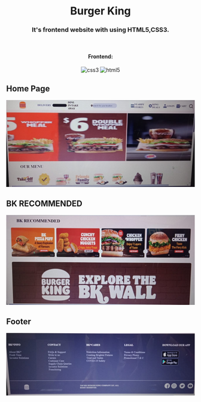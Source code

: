 <h1 align="center">Burger King</h1>

<h3 align="center"> It's frontend website with using HTML5,CSS3.</h3>

<br />


<h4 align="center">Frontend:</h4>

<p align="center">
  
  <img src="https://img.shields.io/badge/CSS3-1572B6?style=for-the-badge&logo=css3&logoColor=white" alt="css3" />
  <img src="https://img.shields.io/badge/HTML5-E34F26?style=for-the-badge&logo=html5&logoColor=white" alt="html5" />
</p>

## Home Page

 ![home page](https://github.com/meenukashyap/burgerking/blob/13f759e5e114dda8a6dbdd1b8b886522c1d4a2ab/80cd7d1e-2d6d-4541-906d-052f275e0f04.jpg)
 
 ## BK RECOMMENDED

 ![BK RECOMMENDED](https://github.com/meenukashyap/burgerking/blob/13f759e5e114dda8a6dbdd1b8b886522c1d4a2ab/a0807ecd-029f-46c4-b3dd-524e1568a69c.jpg)

 ## Footer

 ![Footer](https://github.com/meenukashyap/burgerking/blob/13f759e5e114dda8a6dbdd1b8b886522c1d4a2ab/dcae27e8-b24e-4ac7-b0cb-43aa86d11d2c.jpg)
 



